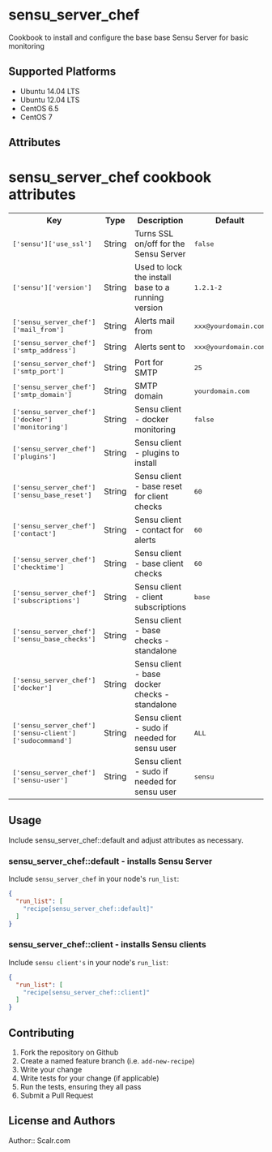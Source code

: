 # sensu_server_chef

Cookbook to install and configure the base base Sensu Server for basic monitoring

## Supported Platforms

* Ubuntu 14.04 LTS
* Ubuntu 12.04 LTS
* CentOS 6.5
* CentOS 7

## Attributes
# sensu_server_chef cookbook attributes

<table>
  <tr>
    <th>Key</th>
    <th>Type</th>
    <th>Description</th>
    <th>Default</th>
  </tr>
  <tr>
    <td><tt>['sensu']['use_ssl']</tt></td>
    <td>String</td>
    <td>Turns SSL on/off for the Sensu Server</td>
    <td><tt>false</tt></td>
  </tr>
  <tr>
    <td><tt>['sensu']['version']</tt></td>
    <td>String</td>
    <td>Used to lock the install base to a running version</td>
    <td><tt>1.2.1-2</tt></td>
  </tr>
  <tr>
    <td><tt>['sensu_server_chef']['mail_from']</tt></td>
    <td>String</td>
    <td>Alerts mail from </td>
    <td><tt>xxx@yourdomain.com</tt></td>
  </tr>
  <tr>
    <td><tt>['sensu_server_chef']['smtp_address']</tt></td>
    <td>String</td>
    <td>Alerts sent to </td>
    <td><tt>xxx@yourdomain.com</tt></td>
  </tr>
  <tr>
    <td><tt>['sensu_server_chef']['smtp_port']</tt></td>
    <td>String</td>
    <td> Port for SMTP </td>
    <td><tt>25</tt></td>
  </tr>
  <tr>
    <td><tt>['sensu_server_chef']['smtp_domain']</tt></td>
    <td>String</td>
    <td> SMTP domain </td>
    <td><tt>yourdomain.com</tt></td>
  </tr>
  <tr>
    <td><tt>['sensu_server_chef']['docker']['monitoring']</tt></td>
    <td>String</td>
    <td> Sensu client - docker monitoring  </td>
    <td><tt>false</tt></td>
  </tr>
  <tr>
    <td><tt>['sensu_server_chef']['plugins']</tt></td>
    <td>String</td>
    <td> Sensu client - plugins to install  </td>
    <td><tt></tt></td>
  </tr>
  <tr>
    <td><tt>['sensu_server_chef']['sensu_base_reset']</tt></td>
    <td>String</td>
    <td> Sensu client - base reset for client checks  </td>
    <td><tt>60</tt></td>
  </tr>
  <tr>
    <td><tt>['sensu_server_chef']['contact']</tt></td>
    <td>String</td>
    <td> Sensu client - contact for alerts  </td>
    <td><tt>60</tt></td>
  </tr>
  <tr>
    <td><tt>['sensu_server_chef']['checktime']</tt></td>
    <td>String</td>
    <td> Sensu client - base client checks </td>
    <td><tt>60</tt></td>
  </tr>
  <tr>
    <td><tt>['sensu_server_chef']['subscriptions']</tt></td>
    <td>String</td>
    <td> Sensu client - client subscriptions </td>
    <td><tt>base</tt></td>
  </tr>
  <tr>
    <td><tt>['sensu_server_chef']['sensu_base_checks']</tt></td>
    <td>String</td>
    <td> Sensu client - base checks - standalone </td>
    <td><tt></tt></td>
  </tr>
  <tr>
    <td><tt>['sensu_server_chef']['docker']</tt></td>
    <td>String</td>
    <td> Sensu client - base docker checks - standalone </td>
    <td><tt></tt></td>
  </tr>
  <tr>
    <td><tt>['sensu_server_chef']['sensu-client']['sudocommand']</tt></td>
    <td>String</td>
    <td> Sensu client - sudo if needed for sensu user </td>
    <td><tt>ALL</tt></td>
  </tr>
  <tr>
    <td><tt>['sensu_server_chef']['sensu-user']</tt></td>
    <td>String</td>
    <td> Sensu client - sudo if needed for sensu user </td>
    <td><tt>sensu</tt></td>
  </tr>
</table>


## Usage

Include sensu_server_chef::default and adjust attributes as necessary.  

### sensu_server_chef::default - installs Sensu Server

Include `sensu_server_chef` in your node's `run_list`:

```json
{
  "run_list": [
    "recipe[sensu_server_chef::default]"
  ]
}
```
### sensu_server_chef::client - installs Sensu clients

Include `sensu client's` in your node's `run_list`:

```json
{
  "run_list": [
    "recipe[sensu_server_chef::client]"
  ]
}
```

## Contributing

1. Fork the repository on Github
2. Create a named feature branch (i.e. `add-new-recipe`)
3. Write your change
4. Write tests for your change (if applicable)
5. Run the tests, ensuring they all pass
6. Submit a Pull Request

## License and Authors

Author:: Scalr.com
